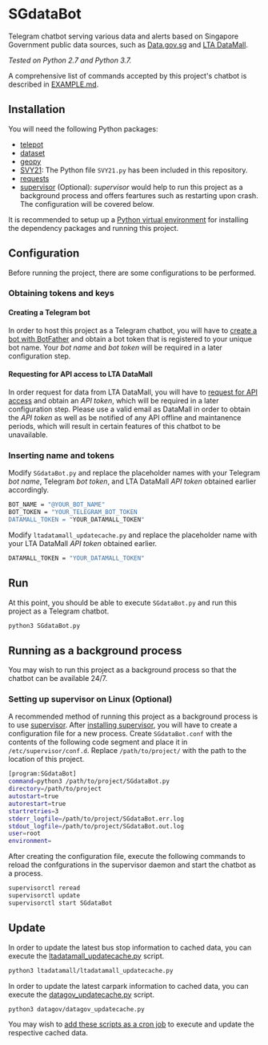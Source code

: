 # SGdataBot
Telegram chatbot serving various data and alerts based on Singapore Government public data sources, such as 
[Data.gov.sg](https://data.gov.sg/) and [LTA DataMall](https://www.mytransport.sg/content/mytransport/home/dataMall.html).

*Tested on Python 2.7 and Python 3.7.*

A comprehensive list of commands accepted by this project's chatbot is described in [EXAMPLE.md](EXAMPLE.md).

## Installation
You will need the following Python packages:
* [telepot](https://telepot.readthedocs.io/en/latest/)
* [dataset](https://dataset.readthedocs.io/en/latest/)
* [geopy](https://geopy.readthedocs.io/en/stable/)
* [SVY21](https://github.com/cgcai/SVY21): The Python file `SVY21.py` has been included in this repository.
* [requests](https://pypi.org/project/requests/)
* [supervisor](http://supervisord.org/installing.html) (Optional): *supervisor* would help to run this project as a background process 
and offers feartures such as restarting upon crash. The configuration will be covered below.

It is recommended to setup up a 
[Python virtual environment](https://packaging.python.org/guides/installing-using-pip-and-virtual-environments/)
for installing the dependency packages and running this project.

## Configuration
Before running the project, there are some configurations to be performed. 

### Obtaining tokens and keys

#### Creating a Telegram bot
In order to host this project as a Telegram chatbot, you will have to 
[create a bot with BotFather](https://core.telegram.org/bots#3-how-do-i-create-a-bot)
and obtain a bot token that is registered to your unique bot name. Your *bot name* and *bot token* will be required in a later 
configuration step.

#### Requesting for API access to LTA DataMall
In order request for data from LTA DataMall, you will have to
[request for API access](https://www.mytransport.sg/content/mytransport/home/dataMall/request-for-api.html) and obtain an *API token*, 
which will be required in a later configuration step. Please use a valid email as DataMall in order to obtain the *API token* as well as
be notified of any API offline and maintanence periods, which will result in certain features of this chatbot to be unavailable.

### Inserting name and tokens
Modify `SGdataBot.py` and replace the placeholder names with your Telegram *bot name*, Telegram *bot token*, and LTA DataMall
*API token* obtained earlier accordingly.
```bash
BOT_NAME = "@YOUR_BOT_NAME"
BOT_TOKEN = "YOUR_TELEGRAM_BOT_TOKEN
DATAMALL_TOKEN = "YOUR_DATAMALL_TOKEN"
```

Modify `ltadatamall_updatecache.py` and replace the placeholder name with your LTA DataMall *API token* obtained earlier.
```bash
DATAMALL_TOKEN = "YOUR_DATAMALL_TOKEN"
```

## Run
At this point, you should be able to execute `SGdataBot.py` and run this project as a Telegram chatbot.
```bash
python3 SGdataBot.py
```

## Running as a background process
You may wish to run this project as a background process so that the chatbot can be available 24/7.

### Setting up supervisor on Linux (Optional)
A recommended method of running this project as a background process is to use [supervisor](http://supervisord.org/).
After [installing supervisor](http://supervisord.org/installing.html), you will have to create a configuration file for a new process.
Create `SGdataBot.conf` with the contents of the following code segment and place it in `/etc/supervisor/conf.d`. 
Replace `/path/to/project/` with the path to the location of this project.
```bash
[program:SGdataBot]
command=python3 /path/to/project/SGdataBot.py
directory=/path/to/project
autostart=true
autorestart=true
startretries=3
stderr_logfile=/path/to/project/SGdataBot.err.log
stdout_logfile=/path/to/project/SGdataBot.out.log
user=root
environment= 
```
After creating the configuration file, execute the following commands to reload the confgurations in the supervisor daemon
and start the chatbot as a process.
```bash
supervisorctl reread
supervisorctl update
supervisorctl start SGdataBot
```
## Update
In order to update the latest bus stop information to cached data, 
you can execute the [ltadatamall_updatecache.py](ltadatamall/ltadatamall_updatecache.py) script.
```bash
python3 ltadatamall/ltadatamall_updatecache.py
```
In order to update the latest carpark information to cached data, 
you can execute the [datagov_updatecache.py](datagov/datagov_updatecache.py) script.
```bash
python3 datagov/datagov_updatecache.py
```
You may wish to [add these scripts as a cron job](https://medium.com/@gavinwiener/how-to-schedule-a-python-script-cron-job-dea6cbf69f4e)
to execute and update the respective cached data.
